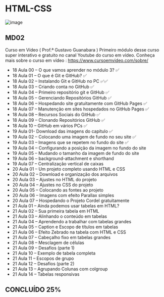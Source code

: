 # HTML-CSS 
![image](https://user-images.githubusercontent.com/87583186/171689878-de221f29-2618-4d32-8fbd-887e3277b727.png)

## MD02
Curso em Vídeo ( Prof.ª Gustavo Guanabara )
Primeiro módulo desse curso super interativo e gratuito no canal Youtube do curso em vídeo.
Conheça mais sobre o curso em vídeo : https://www.cursoemvideo.com/sobre/

 -  18 Aula 00 – O que vamos aprender no módulo 3? :white_check_mark:
 -  18 Aula 01 – O que é Git e GitHub? :white_check_mark:
 -  18 Aula 02 – Instalando Git e GitHub no PC  :white_check_mark::white_check_mark:
 -  18 Aula 03 – Criando conta no GitHub :white_check_mark:
 -  18 Aula 04 – Primeiro repositório git e GitHub :white_check_mark:
 -  18 Aula 05 – Gerenciando Repositórios GitHub :white_check_mark:
 -  18 Aula 06 – Hospedando site gratuitamente com GitHub Pages :white_check_mark:
 -  18 Aula 07 – Manutenção em sites hospedados no GitHub Pages :white_check_mark:
 -  18 Aula 08 – Recursos Sociais do GitHub :white_check_mark:
 -  18 Aula 09 – Clonando Repositórios GitHub :white_check_mark:
 -  18 Aula 10 – GitHub em vários PCs :white_check_mark:
 -  19 Aula 01- Download das imagens do capítulo :white_check_mark:
 -  19 Aula 02 – Colocando uma imagem de fundo no seu site :white_check_mark:
 -  19 Aula 03 – Imagens que se repetem no fundo do site :white_check_mark:
 -  19 Aula 04 – Configurando a posição da imagem no fundo do site
 -  19 Aula 05 – Mudando o tamanho da imagem de fundo do site
 -  19 Aula 06 – background-attachment e shorthand
 -  19 Aula 07 – Centralização vertical de caixas
 -  20 Aula 01 – Um projeto completo usando HTML e CSS
 -  20 Aula 02 – Download e organização dos arquivos
 -  20 Aula 03 – Ajustes no HTML do projeto
 -  20 Aula 04 – Ajustes no CSS do projeto
 -  20 Aula 05 – Colocando as fontes ao projeto
 -  20 Aula 06 – Imagens com efeito Parallax simples
 -  20 Aula 07 – Hospedando o Projeto Cordel gratuitamente
 -  21 Aula 01 – Ainda podemos usar tabelas em HTML?
 -  21 Aula 02 – Sua primeira tabela em HTML
 -  21 Aula 03 – Alinhando o conteúdo em tabelas
 -  21 Aula 04 – Aprendendo a trabalhar com tabelas grandes
 -  21 Aula 05 – Caption e Escopo de títulos em tabelas
 -  21 Aula 06 – Efeito Zebrado na tabela com HTML e CSS
 -  21 Aula 07 – Cabeçalho fixo em tabelas grandes
 -  21 Aula 08 – Mesclagem de células
 -  21 Aula 09 – Desafios (parte 1)
 -  21 Aula 10 – Exemplo de tabela completa
 -  21 Aula 11 – Escopos de grupo
 -  21 Aula 12 – Desafios (parte 2)
 -  21 Aula 13 – Agrupando Colunas com colgroup
 -  21 Aula 14 – Tabelas responsivas



## CONCLUÍDO 25%

